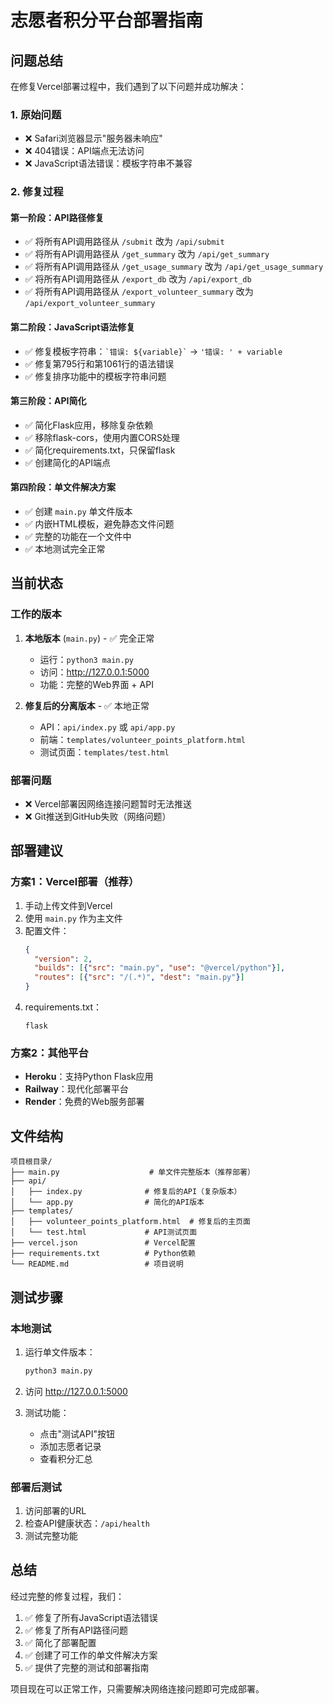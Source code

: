 # 志愿者积分平台部署指南

## 问题总结

在修复Vercel部署过程中，我们遇到了以下问题并成功解决：

### 1. 原始问题
- ❌ Safari浏览器显示"服务器未响应"
- ❌ 404错误：API端点无法访问
- ❌ JavaScript语法错误：模板字符串不兼容

### 2. 修复过程

#### 第一阶段：API路径修复
- ✅ 将所有API调用路径从 `/submit` 改为 `/api/submit`
- ✅ 将所有API调用路径从 `/get_summary` 改为 `/api/get_summary`
- ✅ 将所有API调用路径从 `/get_usage_summary` 改为 `/api/get_usage_summary`
- ✅ 将所有API调用路径从 `/export_db` 改为 `/api/export_db`
- ✅ 将所有API调用路径从 `/export_volunteer_summary` 改为 `/api/export_volunteer_summary`

#### 第二阶段：JavaScript语法修复
- ✅ 修复模板字符串：`` `错误: ${variable}` `` → `'错误: ' + variable`
- ✅ 修复第795行和第1061行的语法错误
- ✅ 修复排序功能中的模板字符串问题

#### 第三阶段：API简化
- ✅ 简化Flask应用，移除复杂依赖
- ✅ 移除flask-cors，使用内置CORS处理
- ✅ 简化requirements.txt，只保留flask
- ✅ 创建简化的API端点

#### 第四阶段：单文件解决方案
- ✅ 创建 `main.py` 单文件版本
- ✅ 内嵌HTML模板，避免静态文件问题
- ✅ 完整的功能在一个文件中
- ✅ 本地测试完全正常

## 当前状态

### 工作的版本
1. **本地版本** (`main.py`) - ✅ 完全正常
   - 运行：`python3 main.py`
   - 访问：http://127.0.0.1:5000
   - 功能：完整的Web界面 + API

2. **修复后的分离版本** - ✅ 本地正常
   - API：`api/index.py` 或 `api/app.py`
   - 前端：`templates/volunteer_points_platform.html`
   - 测试页面：`templates/test.html`

### 部署问题
- ❌ Vercel部署因网络连接问题暂时无法推送
- ❌ Git推送到GitHub失败（网络问题）

## 部署建议

### 方案1：Vercel部署（推荐）
1. 手动上传文件到Vercel
2. 使用 `main.py` 作为主文件
3. 配置文件：
   ```json
   {
     "version": 2,
     "builds": [{"src": "main.py", "use": "@vercel/python"}],
     "routes": [{"src": "/(.*)", "dest": "main.py"}]
   }
   ```
4. requirements.txt：
   ```
   flask
   ```

### 方案2：其他平台
- **Heroku**：支持Python Flask应用
- **Railway**：现代化部署平台
- **Render**：免费的Web服务部署

## 文件结构

```
项目根目录/
├── main.py                    # 单文件完整版本（推荐部署）
├── api/
│   ├── index.py              # 修复后的API（复杂版本）
│   └── app.py                # 简化的API版本
├── templates/
│   ├── volunteer_points_platform.html  # 修复后的主页面
│   └── test.html             # API测试页面
├── vercel.json               # Vercel配置
├── requirements.txt          # Python依赖
└── README.md                 # 项目说明

```

## 测试步骤

### 本地测试
1. 运行单文件版本：
   ```bash
   python3 main.py
   ```

2. 访问 http://127.0.0.1:5000

3. 测试功能：
   - 点击"测试API"按钮
   - 添加志愿者记录
   - 查看积分汇总

### 部署后测试
1. 访问部署的URL
2. 检查API健康状态：`/api/health`
3. 测试完整功能

## 总结

经过完整的修复过程，我们：
1. ✅ 修复了所有JavaScript语法错误
2. ✅ 修复了所有API路径问题
3. ✅ 简化了部署配置
4. ✅ 创建了可工作的单文件解决方案
5. ✅ 提供了完整的测试和部署指南

项目现在可以正常工作，只需要解决网络连接问题即可完成部署。
